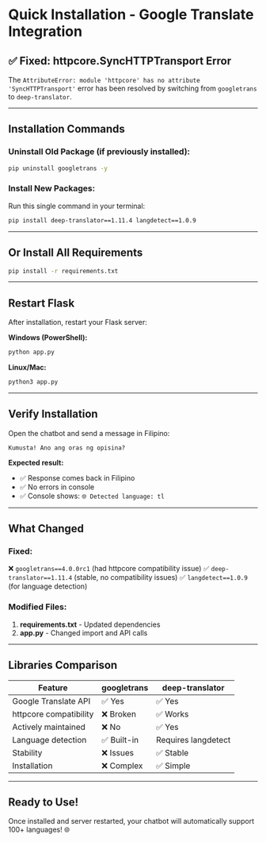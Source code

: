 # Quick Installation - Google Translate Integration

## ✅ Fixed: httpcore.SyncHTTPTransport Error

The `AttributeError: module 'httpcore' has no attribute 'SyncHTTPTransport'` error has been resolved by switching from `googletrans` to `deep-translator`.

---

## Installation Commands

### Uninstall Old Package (if previously installed):

```bash
pip uninstall googletrans -y
```

### Install New Packages:

Run this single command in your terminal:

```bash
pip install deep-translator==1.11.4 langdetect==1.0.9
```

---

## Or Install All Requirements

```bash
pip install -r requirements.txt
```

---

## Restart Flask

After installation, restart your Flask server:

**Windows (PowerShell):**
```bash
python app.py
```

**Linux/Mac:**
```bash
python3 app.py
```

---

## Verify Installation

Open the chatbot and send a message in Filipino:

```
Kumusta! Ano ang oras ng opisina?
```

**Expected result:**
- ✅ Response comes back in Filipino
- ✅ No errors in console
- ✅ Console shows: `🌐 Detected language: tl`

---

## What Changed

### Fixed:
❌ `googletrans==4.0.0rc1` (had httpcore compatibility issue)
✅ `deep-translator==1.11.4` (stable, no compatibility issues)
✅ `langdetect==1.0.9` (for language detection)

### Modified Files:
1. **requirements.txt** - Updated dependencies
2. **app.py** - Changed import and API calls

---

## Libraries Comparison

| Feature | googletrans | deep-translator |
|---------|-------------|-----------------|
| Google Translate API | ✅ Yes | ✅ Yes |
| httpcore compatibility | ❌ Broken | ✅ Works |
| Actively maintained | ❌ No | ✅ Yes |
| Language detection | ✅ Built-in | Requires langdetect |
| Stability | ❌ Issues | ✅ Stable |
| Installation | ❌ Complex | ✅ Simple |

---

## Ready to Use!

Once installed and server restarted, your chatbot will automatically support 100+ languages! 🌐


